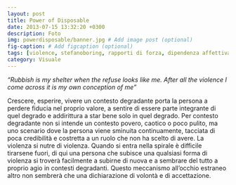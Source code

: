 ```yaml
---
layout: post
title: Power of Disposable
date: 2013-07-15 13:32:20 +0300
description: Foto
img: powerdisposable/banner.jpg # Add image post (optional)
fig-caption: # Add figcaption (optional)
tags: [violence, stefanoboring, rapporti di forza, dipendenza affettiva, addiction]
category: Visuale
---
```


_“Rubbish is my shelter when the refuse looks like me. After all the
violence I come across it is my own conception of me”_

Crescere, esperire, vivere un contesto degradante porta la persona a perdere fiducia nel proprio valore, a sentire di essere parte integrante di quel degrado e addirittura a star bene solo in quel degrado. Per contesto degradante non si intende un contesto povero, caotico o poco pulito, ma uno scenario dove la persona viene sminuita continuamente, tacciata di poca credibilità e costretta a un ruolo che non ha scelto di avere. La violenza si nutre di violenza. Quando si entra nella spirale è difficile tirarsene fuori, di qui una persona che subisce una qualsiasi forma di violenza si troverà facilmente a subirne di nuova e a sembrare del tutto a proprio agio in contesti degradanti. Questo meccanismo all’occhio estraneo altro non sembrerà che una dichiarazione di volontà e di accettazione.

